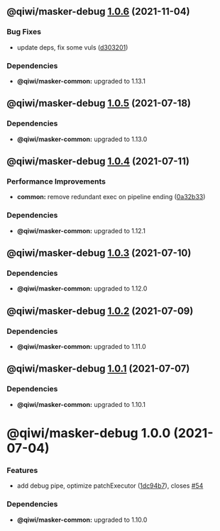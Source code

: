 ## @qiwi/masker-debug [1.0.6](https://github.com/qiwi/masker/compare/@qiwi/masker-debug@1.0.5...@qiwi/masker-debug@1.0.6) (2021-11-04)


### Bug Fixes

* update deps, fix some vuls ([d303201](https://github.com/qiwi/masker/commit/d303201ab664ad185d0e64243301796611041274))





### Dependencies

* **@qiwi/masker-common:** upgraded to 1.13.1

## @qiwi/masker-debug [1.0.5](https://github.com/qiwi/masker/compare/@qiwi/masker-debug@1.0.4...@qiwi/masker-debug@1.0.5) (2021-07-18)





### Dependencies

* **@qiwi/masker-common:** upgraded to 1.13.0

## @qiwi/masker-debug [1.0.4](https://github.com/qiwi/masker/compare/@qiwi/masker-debug@1.0.3...@qiwi/masker-debug@1.0.4) (2021-07-11)


### Performance Improvements

* **common:** remove redundant exec on pipeline ending ([0a32b33](https://github.com/qiwi/masker/commit/0a32b3322b0493471cb062543cdeada1f14f50a5))





### Dependencies

* **@qiwi/masker-common:** upgraded to 1.12.1

## @qiwi/masker-debug [1.0.3](https://github.com/qiwi/masker/compare/@qiwi/masker-debug@1.0.2...@qiwi/masker-debug@1.0.3) (2021-07-10)





### Dependencies

* **@qiwi/masker-common:** upgraded to 1.12.0

## @qiwi/masker-debug [1.0.2](https://github.com/qiwi/masker/compare/@qiwi/masker-debug@1.0.1...@qiwi/masker-debug@1.0.2) (2021-07-09)





### Dependencies

* **@qiwi/masker-common:** upgraded to 1.11.0

## @qiwi/masker-debug [1.0.1](https://github.com/qiwi/masker/compare/@qiwi/masker-debug@1.0.0...@qiwi/masker-debug@1.0.1) (2021-07-07)





### Dependencies

* **@qiwi/masker-common:** upgraded to 1.10.1

# @qiwi/masker-debug 1.0.0 (2021-07-04)


### Features

* add debug pipe, optimize patchExecutor ([1dc94b7](https://github.com/qiwi/masker/commit/1dc94b72964665e62b50fdc5196bf35f91aae75f)), closes [#54](https://github.com/qiwi/masker/issues/54)





### Dependencies

* **@qiwi/masker-common:** upgraded to 1.10.0
